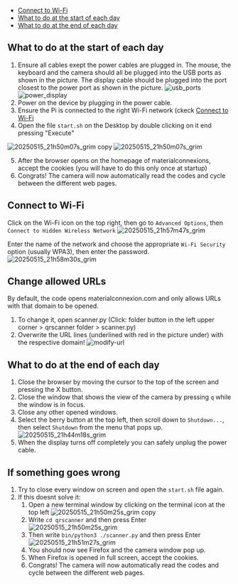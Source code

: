 * [Connect to Wi-Fi](#connect-to-wi-fi)
* [What to do at the start of each day](#what-to-do-at-the-start-of-each-day)
* [What to do at the end of each day](#what-to-do-at-the-end-of-each-day)

## What to do at the start of each day
1. Ensure all cables exept the power cables are plugged in. The mouse, the keyboard and the camera should all be plugged into the USB ports as shown in the picture. The display cable should be plugged into the port closest to the power port as shown in the picture.
![usb_ports](https://github.com/user-attachments/assets/48300acf-0d6c-475c-967b-cb4a5659cbab)
![power_display](https://github.com/user-attachments/assets/0b7293b9-4a4d-415d-ad3d-0887266e987d)
2. Power on the device by plugging in the power cable.
3. Ensure the Pi is connected to the right Wi-Fi network (ckeck [Connect to Wi-Fi](#connect-to-wi-fi)
5. Open the file `start.sh` on the Desktop by double clicking on it end pressing "Execute"
   
![20250515_21h50m07s_grim copy](https://github.com/user-attachments/assets/a06aba71-69e1-4e9d-b695-cefa2f1d3a4e)
![20250515_21h50m07s_grim](https://github.com/user-attachments/assets/ca45248f-8b1a-49da-a6d8-9dd0f843d9e1)

5. After the browser opens on the homepage of materialconnexions, accept the cookies (you will have to do this only once at startup)
6. Congrats! The camera will now automatically read the codes and cycle between the different web pages.

## Connect to Wi-Fi
Click on the Wi-Fi icon on the top right, then go to `Advanced Options`, then `Connect to Hidden Wireless Network`
![20250515_21h57m47s_grim](https://github.com/user-attachments/assets/062f0161-cf75-47ad-bff3-57a3f02bef2a)

Enter the name of the network and choose the appropriate `Wi-Fi Security` option (usually WPA3), then enter the password.
![20250515_21h58m30s_grim](https://github.com/user-attachments/assets/aa627325-554c-4573-ac98-51f09168904a)

## Change allowed URLs
By default, the code opens materialconnexion.com and only allows URLs with that domain to be opened. 
1) To change it, open scanner.py (Click: folder button in the left upper corner > qrscanner folder > scanner.py)
2) Overwrite the URL lines (underlined with red in the picture under) with the respective domain!
![modify-url](https://github.com/user-attachments/assets/f9267d3a-0033-43eb-8117-c26a330b28b9)


## What to do at the end of each day
1. Close the browser by moving the cursor to the top of the screen and pressing the X button.
2. Close the window that shows the view of the camera by pressing `q` while the window is in focus.
3. Close any other opened windows.
4. Select the berry button at the top left, then scroll down to `Shutdown...`, then select `Shutdown` from the menu that pops up.
![20250515_21h44m18s_grim](https://github.com/user-attachments/assets/6e6305a9-165c-45cc-9721-ed13c4a67440)
5. When the display turns off completely you can safely unplug the power cable.

## If something goes wrong
1. Try to close every window on screen and open the `start.sh` file again.
2. If this doesnt solve it:
   1. Open a new terminal window by clicking on the terminal icon at the top left ![20250515_21h50m25s_grim copy](https://github.com/user-attachments/assets/efa1b59e-a824-4bff-901a-939291604172)
   2. Write `cd qrscanner` and then press Enter ![20250515_21h50m25s_grim](https://github.com/user-attachments/assets/3e39949e-96d9-498a-bbc8-3ee713fb8807)
   3. Then write `bin/python3 ./scanner.py` and then press Enter ![20250515_21h51m27s_grim](https://github.com/user-attachments/assets/15a97203-462e-4544-a778-c9f142ae6857)
   4. You should now see Firefox and the camera window pop up.
   5. When Firefox is opened in full screen, accept the cookies.
   6. Congrats! The camera will now automatically read the codes and cycle between the different web pages.
